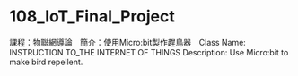 # 108_IoT_Final_Project
課程：物聯網導論　簡介：使用Micro:bit製作趕鳥器　Class Name: INSTRUCTION TO_THE INTERNET OF THINGS Description: Use Micro:bit to make bird repellent.
